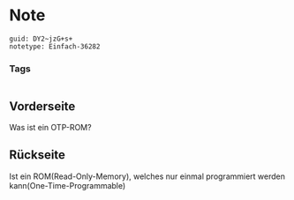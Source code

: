 # Note
```
guid: DY2~jzG+s+
notetype: Einfach-36282
```

### Tags
```
```

## Vorderseite
Was ist ein OTP-ROM?

## Rückseite
Ist ein ROM(Read-Only-Memory), welches nur einmal programmiert werden kann(One-Time-Programmable)
